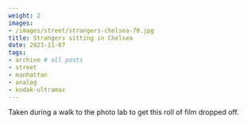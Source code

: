 ```yaml
---
weight: 2
images:
- /images/street/strangers-chelsea-70.jpg
title: Strangers sitting in Chelsea
date: 2023-11-07
tags:
- archive # all posts
- street
- manhattan
- analog
- kodak-ultramax
---
```


Taken during a walk to the photo lab to get this roll of film dropped off.
